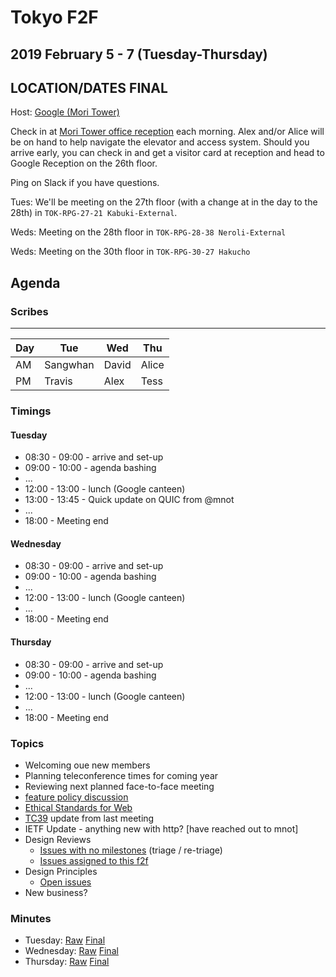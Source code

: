 # Tokyo F2F
## 2019 February 5 - 7 (Tuesday-Thursday)
## LOCATION/DATES FINAL

Host: [Google (Mori Tower)](https://goo.gl/maps/ER5NeLY1V2P2)

Check in at [Mori Tower office reception](https://www.mori.co.jp/en/office/japan/roppongihillsmt/image2.html) each morning. Alex and/or Alice will be on hand to help navigate the elevator and access system. Should you arrive early, you can check in and get a visitor card at reception and head to Google Reception on the 26th floor.

Ping on Slack if you have questions.

Tues: We'll be meeting on the 27th floor (with a change at in the day to the 28th) in `TOK-RPG-27-21 Kabuki-External`.

Weds: Meeting on the 28th floor in `TOK-RPG-28-38 Neroli-External`

Weds: Meeting on the 30th floor in `TOK-RPG-30-27 Hakucho`

## Agenda

### Scribes

----
| Day | Tue | Wed | Thu |
|-----|-----|-----|-----|
| AM | Sangwhan | David | Alice |
| PM | Travis | Alex | Tess |

### Timings

#### Tuesday

* 08:30 - 09:00 - arrive and set-up
* 09:00 - 10:00 - agenda bashing
* ...
* 12:00 - 13:00 - lunch (Google canteen)
* 13:00 - 13:45 - Quick update on QUIC from @mnot  
* ...
* 18:00 - Meeting end

#### Wednesday

* 08:30 - 09:00 - arrive and set-up
* 09:00 - 10:00 - agenda bashing
* ...
* 12:00 - 13:00 - lunch (Google canteen)
* ...
* 18:00 - Meeting end

#### Thursday

* 08:30 - 09:00 - arrive and set-up
* 09:00 - 10:00 - agenda bashing
* ...
* 12:00 - 13:00 - lunch (Google canteen)
* ...
* 18:00 - Meeting end


### Topics

* Welcoming oue new members
* Planning teleconference times for coming year
* Reviewing next planned face-to-face meeting
* [feature policy discussion](https://github.com/w3c/webappsec-feature-policy/issues/193#issuecomment-459974333)
* [Ethical Standards for Web](https://docs.google.com/document/d/1tGQOFo-d849sagYDvgGzmSpPFDd_Nf47qb0FT6UjQKc/edit)
* [TC39](https://github.com/tc39/agendas/blob/master/2019/01.md) update from last meeting
* IETF Update - anything new with http? [have reached out to mnot]
* Design Reviews
  * [Issues with no milestones](https://github.com/w3ctag/design-reviews/issues?q=is%3Aopen+is%3Aissue+no%3Amilestone) (triage / re-triage)
  * [Issues assigned to this f2f](https://github.com/w3ctag/design-reviews/issues?q=is%3Aopen+is%3Aissue+milestone%3A2019-02-05-f2f)
* Design Principles
  * [Open issues](https://github.com/w3ctag/design-principles/issues)
* New business?


### Minutes

* Tuesday: [Raw](https://cryptpad.w3ctag.org/code/#/2/code/view/geRCrlRuinxwry3zSxpyibkzTUAUSVYyYI8cLc1JHvg/) [Final](./02-05-minutes.md)
* Wednesday: [Raw](https://cryptpad.w3ctag.org/code/#/2/code/view/7j3e6wni9G-jDseaakH342IMRKt2Ec4h8+OaMoYP5ak/) [Final](./02-06-minutes.md)
* Thursday: [Raw](https://cryptpad.w3ctag.org/code/#/2/code/view/PgABV3fUQYNx4vTY8-dCiaaBGUqfwu+jwduYlO6Lzao/) [Final](./02-07-minutes.md)
